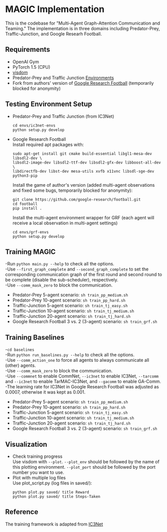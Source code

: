 # MAGIC Implementation
This is the codebase for "Multi-Agent Graph-Attention Communication and Teaming." The implementation is in three domains including Predator-Prey, Traffic-Junction, and Google Researh Football.

## Requirements
* OpenAI Gym
* PyTorch 1.5 (CPU)
* [visdom](https://github.com/facebookresearch/visdom)
* Predator-Prey and Traffic Junction [Environments](https://github.com/apsdehal/ic3net-envs)
* Fork from authors' version of [Google Research Football](https://github.com/google-research/football) (temporarily blocked for anonymity)


## Testing Environment Setup
* Predator-Prey and Traffic Junction (from IC3Net)
  ```
  cd envs/ic3net-envs
  python setup.py develop
  ```
* Google Research Football  
  Install required apt packages with:  
  ```
  sudo apt-get install git cmake build-essential libgl1-mesa-dev libsdl2-dev \
  libsdl2-image-dev libsdl2-ttf-dev libsdl2-gfx-dev libboost-all-dev \
  libdirectfb-dev libst-dev mesa-utils xvfb x11vnc libsdl-sge-dev python3-pip
  ```
  Install the game of author's version (added multi-agent observations and fixed some bugs, temporarily blocked for anonymity):  
  ```
  git clone https://github.com/google-research/football.git
  cd football
  pip install .
  ```
  Install the multi-agent environment wrapper for GRF (each agent will receive a local observation in multi-agent settings)  
  ```
  cd envs/grf-envs
  python setup.py develop
  ```

## Training MAGIC
-Run `python main.py --help` to check all the options.  
-Use `--first_graph_complete` and `--second_graph_complete` to set the corresponding communication graph of the first round and second round to be complete (disable the sub-scheduler), respectively.  
-Use `--comm_mask_zero` to block the communication.
* Predator-Prey 5-agent scenario:
  `sh train_pp_medium.sh`
* Predator-Prey 10-agent scenario:
  `sh train_pp_hard.sh`
* Traffic-Junction 5-agent scenario:
  `sh train_tj_easy.sh`
* Traffic-Junction 10-agent scenario:
  `sh train_tj_medium.sh`
* Traffic-Junction 20-agent scenario:
  `sh train_tj_hard.sh`
* Google Research Football 3 vs. 2 (3-agent) scenario:
  `sh train_grf.sh`
  
## Training Baselines
-`cd baselines`  
-Run `python run_baselines.py --help` to check all the options.  
-Use `--comm_action_one` to force all agents to always communicate all (other) agents.  
-Use `--comm_mask_zero` to block the communication.  
-Use `--commnet` to enable CommNet, `--ic3net` to enable IC3Net, `--tarcomm` and `--ic3net` to enable TarMAC-IC3Net, and `--gacomm` to enable GA-Comm.  
-The learning rate for IC3Net in Google Research Football was adjusted as 0.0007, otherwise it was kept as 0.001.  
* Predator-Prey 5-agent scenario:
  `sh train_pp_medium.sh`
* Predator-Prey 10-agent scenario:
  `sh train_pp_hard.sh`
* Traffic-Junction 5-agent scenario:
  `sh train_tj_easy.sh`
* Traffic-Junction 10-agent scenario:
  `sh train_tj_medium.sh`
* Traffic-Junction 20-agent scenario:
  `sh train_tj_hard.sh`
* Google Research Football 3 vs. 2 (3-agent) scenario:
  `sh train_grf.sh`

## Visualization
* Check training progress  
  Use visdom with `--plot`. `--plot_env` should be followed by the name of this plotting environment. `--plot_port` should be followed by the port number you want to use.
* Plot with multiple log files  
  Use plot_script.py (log files in saved/):
  ```
  python plot.py saved/ title Reward
  python plot.py saved/ title Steps-Taken
  ```

## Reference
The training framework is adapted from [IC3Net](https://github.com/IC3Net/IC3Net)
